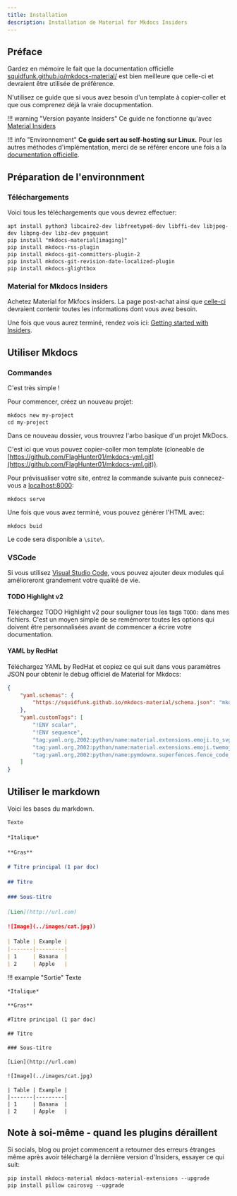 ```yaml
---
title: Installation
description: Installation de Material for Mkdocs Insiders
---
```


## Préface

Gardez en mémoire le fait que la documentation officielle [squidfunk.github.io/mkdocs-material/](https://squidfunk.github.io/mkdocs-material/) est bien meilleure que celle-ci et devraient être utilisée de préférence.

N'utilisez ce guide que si vous avez besoin d'un template à copier-coller et que ous comprenez déjà la vraie docupmentation.

!!! warning "Version payante Insiders" 
    Ce guide ne fonctionne qu'avec [Material Insiders](https://squidfunk.github.io/mkdocs-material/insiders/)

!!! info "Environnement"
    **Ce guide sert au self-hosting sur Linux.** Pour les autres méthodes d'implémentation, merci de se référer encore une fois a la [documentation officielle](https://squidfunk.github.io/mkdocs-material/getting-started/). 

## Préparation de l'environnment

### Téléchargements

Voici tous les téléchargements que vous devrez effectuer:

```
apt install python3 libcairo2-dev libfreetype6-dev libffi-dev libjpeg-dev libpng-dev libz-dev pngquant
pip install "mkdocs-material[imaging]"
pip install mkdocs-rss-plugin
pip install mkdocs-git-committers-plugin-2
pip install mkdocs-git-revision-date-localized-plugin
pip install mkdocs-glightbox
```

### Material for Mkdocs Insiders

Achetez Material for Mkfocs insiders. 
La page post-achat ainsi que [celle-ci](https://squidfunk.github.io/mkdocs-material/insiders/access-management/) devraient contenir toutes les informations dont vous avez besoin.

Une fois que vous aurez terminé, rendez vois ici: [Getting started with Insiders](https://squidfunk.github.io/mkdocs-material/insiders/getting-started/). 

## Utiliser Mkdocs

### Commandes

C'est très simple !

Pour commencer, créez un nouveau projet:

```
mkdocs new my-project
cd my-project
```

Dans ce nouveau dossier, vous trouvrez l'arbo basique d'un projet MkDocs. 

C'est ici que vous pouvez copier-coller mon template (cloneable de [https://github.com/FlagHunter01/mkdocs-yml.git](https://github.com/FlagHunter01/mkdocs-yml.git)).

Pour prévisualiser votre site, entrez la commande suivante puis connecez-vous a [localhost:8000](http://localhost:8000):

```
mkdocs serve
```

Une fois que vous avez terminé, vous pouvez générer l'HTML avec:

```
mkdocs buid
```

Le code sera disponible a `\site\`. 

### VSCode

Si vous utilisez [Visual Studio Code](https://code.visualstudio.com/), vous pouvez ajouter deux modules qui amélioreront grandement votre qualité de vie.

#### TODO Highlight v2

Téléchargez TODO Highlight v2 pour souligner tous les tags `TODO:` dans mes fichiers. C'est un moyen simple de se remémorer toutes les options qui doivent être personnalisées avant de commencer a écrire votre documentation.

#### YAML by RedHat

Téléchargez YAML by RedHat et copiez ce qui suit dans vous paramètres JSON pour obtenir le debug officiel de Material for Mkdocs:

```json
{
    "yaml.schemas": {
        "https://squidfunk.github.io/mkdocs-material/schema.json": "mkdocs.yml"
    },
    "yaml.customTags": [ 
        "!ENV scalar",
        "!ENV sequence",
        "tag:yaml.org,2002:python/name:material.extensions.emoji.to_svg",
        "tag:yaml.org,2002:python/name:material.extensions.emoji.twemoji",
        "tag:yaml.org,2002:python/name:pymdownx.superfences.fence_code_format"
    ]
}
```

## Utiliser le markdown

Voici les bases du markdown. 

```md
Texte

*Italique*

**Gras**

# Titre principal (1 par doc)

## Titre

### Sous-titre

[Lien](http://url.com)

![Image](../images/cat.jpg))

| Table | Example |
|-------|---------|
| 1     | Banana  |
| 2     | Apple   |
```

!!! example "Sortie"
    Texte

    *Italique*

    **Gras**

    #Titre principal (1 par doc)

    ## Titre

    ### Sous-titre

    [Lien](http://url.com)

    ![Image](../images/cat.jpg) 

    | Table | Example |
    |-------|---------|
    | 1     | Banana  |
    | 2     | Apple   |

## Note à soi-même - quand les plugins déraillent

Si socials, blog ou projet commencent a retourner des erreurs étranges même après avoir téléchargé la dernière version d'Insiders, essayer ce qui suit:
```
pip install mkdocs-material mkdocs-material-extensions --upgrade
pip install pillow cairosvg --upgrade
```
